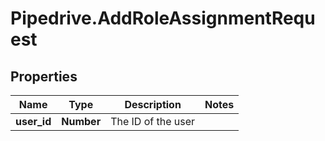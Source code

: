 # Pipedrive.AddRoleAssignmentRequest

## Properties

Name | Type | Description | Notes
------------ | ------------- | ------------- | -------------
**user_id** | **Number** | The ID of the user | 


